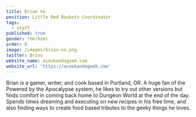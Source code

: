 ```yaml
---
title: Brian Vo
position: Little Red Baskets Coordinator
tags:
  - staff
published: true
gender: (he/him)
order: 0
image: /images/brian-vo.png
twitter: Brivo
website_name: acookandageek.com
website_url: 'https://acookandageek.com'
---
```


Brian is a gamer, writer, and cook based in Portland, OR. A huge fan of the Powered by the Apocalypse system, he likes to try out other versions but finds comfort in coming back home to Dungeon World at the end of the day. Spends times dreaming and executing on new recipes in his free time, and also finding ways to create food based tributes to the geeky things he loves.
